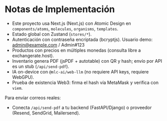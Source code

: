 # Notas de Implementación

- Este proyecto usa Next.js (Next.js) con Atomic Design en `components/atoms`, `molecules`, `organisms`, `templates`.
- Estado global con Zustand (`stores/*`).
- Autenticación con contraseña encriptada (bcryptjs). Usuario demo: admin@example.com / Admin#123
- Productos con precios en múltiples monedas (consulta libre a exchangerate.host).
- Inventario genera PDF (jsPDF + autotable) con QR y hash; envío por API es un stub (`/api/send-pdf`).
- IA on-device con `@mlc-ai/web-llm` (no requiere API keys, requiere WebGPU).
- Prueba de existencia Web3: firma el hash vía MetaMask y verifica con `viem`.

Para enviar correos reales:
- Conecta `/api/send-pdf` a tu backend (FastAPI/Django) o proveedor (Resend, SendGrid, Mailersend).
